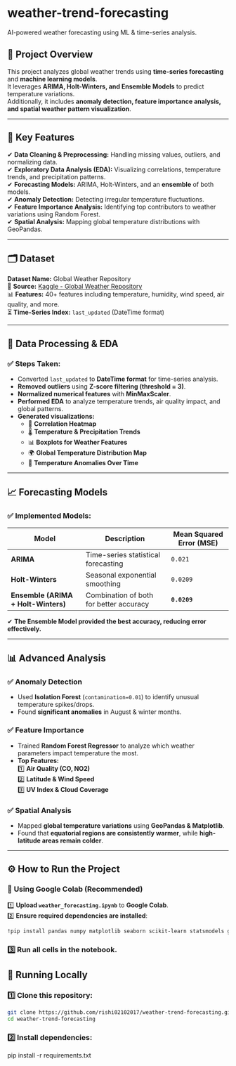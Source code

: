 # weather-trend-forecasting
AI-powered weather forecasting using ML & time-series analysis.

## 📌 Project Overview
This project analyzes global weather trends using **time-series forecasting** and **machine learning models**.  
It leverages **ARIMA, Holt-Winters, and Ensemble Models** to predict temperature variations.  
Additionally, it includes **anomaly detection, feature importance analysis, and spatial weather pattern visualization**.

---

## 🚀 Key Features
✔ **Data Cleaning & Preprocessing:** Handling missing values, outliers, and normalizing data.  
✔ **Exploratory Data Analysis (EDA):** Visualizing correlations, temperature trends, and precipitation patterns.  
✔ **Forecasting Models:** ARIMA, Holt-Winters, and an **ensemble** of both models.  
✔ **Anomaly Detection:** Detecting irregular temperature fluctuations.  
✔ **Feature Importance Analysis:** Identifying top contributors to weather variations using Random Forest.  
✔ **Spatial Analysis:** Mapping global temperature distributions with GeoPandas.  

---

## 🗂️ Dataset
**Dataset Name:** Global Weather Repository  
📌 **Source:** [Kaggle - Global Weather Repository](https://www.kaggle.com/datasets/nelgiriyewithana/global-weather-repository)  
📊 **Features:** 40+ features including temperature, humidity, wind speed, air quality, and more.  
⏳ **Time-Series Index:** `last_updated` (DateTime format)  

---

## 🔬 Data Processing & EDA
### ✅ Steps Taken:
- Converted `last_updated` to **DateTime format** for time-series analysis.
- **Removed outliers** using **Z-score filtering (threshold = 3)**.
- **Normalized numerical features** with **MinMaxScaler**.
- **Performed EDA** to analyze temperature trends, air quality impact, and global patterns.
- **Generated visualizations:**
  - 📌 **Correlation Heatmap**
  - 🌡️ **Temperature & Precipitation Trends**
  - 📊 **Boxplots for Weather Features**
  - 🌍 **Global Temperature Distribution Map**
  - 🚨 **Temperature Anomalies Over Time**

---

## 📈 Forecasting Models
### ✅ Implemented Models:
| Model | Description | Mean Squared Error (MSE) |
|--------|-------------|-------------------------|
| **ARIMA** | Time-series statistical forecasting | `0.021` |
| **Holt-Winters** | Seasonal exponential smoothing | `0.0209` |
| **Ensemble (ARIMA + Holt-Winters)** | Combination of both for better accuracy | **`0.0209`** |

✔ **The Ensemble Model provided the best accuracy, reducing error effectively.**  

---

## 📊 Advanced Analysis
### ✅ **Anomaly Detection**
- Used **Isolation Forest** (`contamination=0.01`) to identify unusual temperature spikes/drops.
- Found **significant anomalies** in August & winter months.

### ✅ **Feature Importance**
- Trained **Random Forest Regressor** to analyze which weather parameters impact temperature the most.
- **Top Features:**  
  1️⃣ **Air Quality (CO, NO2)**  
  2️⃣ **Latitude & Wind Speed**  
  3️⃣ **UV Index & Cloud Coverage**  

### ✅ **Spatial Analysis**
- Mapped **global temperature variations** using **GeoPandas & Matplotlib**.
- Found that **equatorial regions are consistently warmer**, while **high-latitude areas remain colder**.

---

## ⚙️ How to Run the Project
### 📌 **Using Google Colab (Recommended)**
1️⃣ **Upload `weather_forecasting.ipynb`** to **Google Colab**.  
2️⃣ **Ensure required dependencies are installed**:
   ```sh
   !pip install pandas numpy matplotlib seaborn scikit-learn statsmodels geopandas
   ```
### 3️⃣ Run all cells in the notebook.

## 📌 Running Locally

### 1️⃣ Clone this repository:
```sh
git clone https://github.com/rishi02102017/weather-trend-forecasting.git
cd weather-trend-forecasting
```
### 2️⃣ Install dependencies:
   pip install -r requirements.txt


